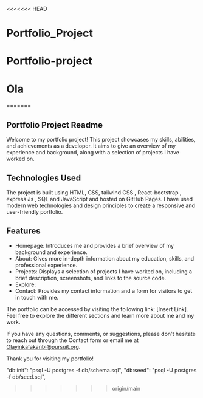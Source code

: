 <<<<<<< HEAD
# Portfolio_Project
# Portfolio-project
# Ola
=======
## Portfolio Project Readme
Welcome to my portfolio project! This project showcases my skills, abilities, and achievements as a developer. It aims to give an overview of my experience and background, along with a selection of projects I have worked on.

## Technologies Used

The project is built using HTML, CSS, tailwind CSS , React-bootstrap , express Js , SQL and JavaScript and hosted on GitHub Pages. I have used modern web technologies and design principles to create a responsive and user-friendly portfolio.

## Features

* Homepage: Introduces me and provides a brief overview of my background and experience.
* About: Gives more in-depth information about my education, skills, and professional experience.
* Projects: Displays a selection of projects I have worked on, including a brief description, screenshots, and links to the source code.
* Explore: 
* Contact: Provides my contact information and a form for visitors to get in touch with me.

The portfolio can be accessed by visiting the following link: [Insert Link]. Feel free to explore the different sections and learn more about me and my work.

If you have any questions, comments, or suggestions, please don't hesitate to reach out through the Contact form or email me at Olayinkafakanbi@pursuit.org.

Thank you for visiting my portfolio!







"db:init": "psql -U postgres -f db/schema.sql",
    "db:seed": "psql -U postgres -f db/seed.sql",
>>>>>>> origin/main
